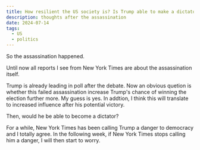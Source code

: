 ```yaml
---
title: How resilient the US society is? Is Trump able to make a dictatorship?
description: thoughts after the assassination
date: 2024-07-14
tags:
  - US
  - politics
---
```

So the assassination happened.

Until now all reports I see from New York Times are about the assassination itself. 

Trump is already leading in poll after the debate. Now an obvious quetion is whether this failed assassination increase Trump's chance of winning the election further more. My guess is yes. In addtion, I think this will translate to increased influence after his potential victory.

Then, would he be able to become a dictator?

For a while, New York Times has been calling Trump a danger to democracy and I totally agree. In the following week, if New York Times stops calling him a danger, I will then start to worry.
